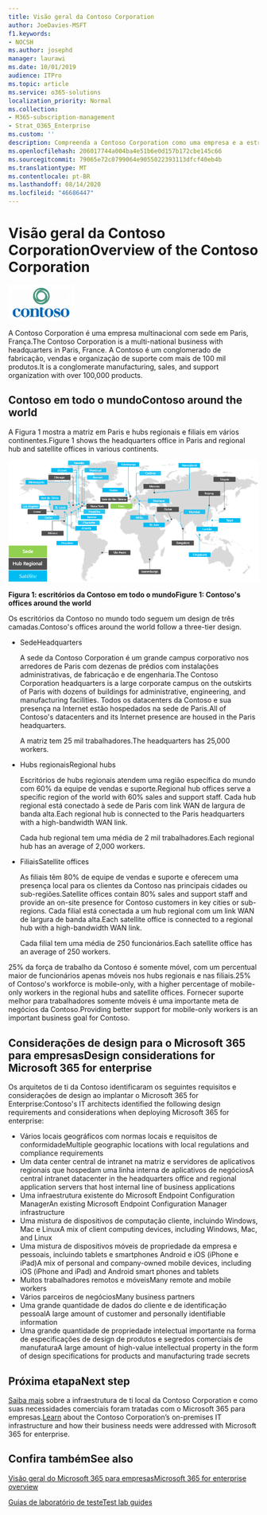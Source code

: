 ```yaml
---
title: Visão geral da Contoso Corporation
author: JoeDavies-MSFT
f1.keywords:
- NOCSH
ms.author: josephd
manager: laurawi
ms.date: 10/01/2019
audience: ITPro
ms.topic: article
ms.service: o365-solutions
localization_priority: Normal
ms.collection:
- M365-subscription-management
- Strat_O365_Enterprise
ms.custom: ''
description: Compreenda a Contoso Corporation como uma empresa e a estrutura hierárquica de seus escritórios em todo o mundo.
ms.openlocfilehash: 206017744a004ba4e51b6e0d157b172cbe145c66
ms.sourcegitcommit: 79065e72c0799064e9055022393113dfcf40eb4b
ms.translationtype: MT
ms.contentlocale: pt-BR
ms.lasthandoff: 08/14/2020
ms.locfileid: "46686447"
---
```

# <a name="overview-of-the-contoso-corporation"></a><span data-ttu-id="82147-103">Visão geral da Contoso Corporation</span><span class="sxs-lookup"><span data-stu-id="82147-103">Overview of the Contoso Corporation</span></span>

![A Contoso Corporation](../media/contoso-overview/contoso-icon.png)

<span data-ttu-id="82147-105">A Contoso Corporation é uma empresa multinacional com sede em Paris, França.</span><span class="sxs-lookup"><span data-stu-id="82147-105">The Contoso Corporation is a multi-national business with headquarters in Paris, France.</span></span> <span data-ttu-id="82147-106">A Contoso é um conglomerado de fabricação, vendas e organização de suporte com mais de 100 mil produtos.</span><span class="sxs-lookup"><span data-stu-id="82147-106">It is a conglomerate manufacturing, sales, and support organization with over 100,000 products.</span></span>

## <a name="contoso-around-the-world"></a><span data-ttu-id="82147-107">Contoso em todo o mundo</span><span class="sxs-lookup"><span data-stu-id="82147-107">Contoso around the world</span></span>

<span data-ttu-id="82147-108">A Figura 1 mostra a matriz em Paris e hubs regionais e filiais em vários continentes.</span><span class="sxs-lookup"><span data-stu-id="82147-108">Figure 1 shows the headquarters office in Paris and regional hub and satellite offices in various continents.</span></span>

![Escritórios da Contoso em todo o mundo](../media/contoso-overview/contoso-overview-fig1.png)

<span data-ttu-id="82147-110">**Figura 1: escritórios da Contoso em todo o mundo**</span><span class="sxs-lookup"><span data-stu-id="82147-110">**Figure 1: Contoso's offices around the world**</span></span>
 
<span data-ttu-id="82147-111">Os escritórios da Contoso no mundo todo seguem um design de três camadas.</span><span class="sxs-lookup"><span data-stu-id="82147-111">Contoso's offices around the world follow a three-tier design.</span></span>

- <span data-ttu-id="82147-112">Sede</span><span class="sxs-lookup"><span data-stu-id="82147-112">Headquarters</span></span>

  <span data-ttu-id="82147-113">A sede da Contoso Corporation é um grande campus corporativo nos arredores de Paris com dezenas de prédios com instalações administrativas, de fabricação e de engenharia.</span><span class="sxs-lookup"><span data-stu-id="82147-113">The Contoso Corporation headquarters is a large corporate campus on the outskirts of Paris with dozens of buildings for administrative, engineering, and manufacturing facilities.</span></span> <span data-ttu-id="82147-114">Todos os datacenters da Contoso e sua presença na Internet estão hospedados na sede de Paris.</span><span class="sxs-lookup"><span data-stu-id="82147-114">All of Contoso's datacenters and its Internet presence are housed in the Paris headquarters.</span></span>

  <span data-ttu-id="82147-115">A matriz tem 25 mil trabalhadores.</span><span class="sxs-lookup"><span data-stu-id="82147-115">The headquarters has 25,000 workers.</span></span>

- <span data-ttu-id="82147-116">Hubs regionais</span><span class="sxs-lookup"><span data-stu-id="82147-116">Regional hubs</span></span>

  <span data-ttu-id="82147-117">Escritórios de hubs regionais atendem uma região específica do mundo com 60% da equipe de vendas e suporte.</span><span class="sxs-lookup"><span data-stu-id="82147-117">Regional hub offices serve a specific region of the world with 60% sales and support staff.</span></span> <span data-ttu-id="82147-118">Cada hub regional está conectado à sede de Paris com link WAN de largura de banda alta.</span><span class="sxs-lookup"><span data-stu-id="82147-118">Each regional hub is connected to the Paris headquarters with a high-bandwidth WAN link.</span></span>

  <span data-ttu-id="82147-119">Cada hub regional tem uma média de 2 mil trabalhadores.</span><span class="sxs-lookup"><span data-stu-id="82147-119">Each regional hub has an average of 2,000 workers.</span></span>

- <span data-ttu-id="82147-120">Filiais</span><span class="sxs-lookup"><span data-stu-id="82147-120">Satellite offices</span></span>

  <span data-ttu-id="82147-121">As filiais têm 80% de equipe de vendas e suporte e oferecem uma presença local para os clientes da Contoso nas principais cidades ou sub-regiões.</span><span class="sxs-lookup"><span data-stu-id="82147-121">Satellite offices contain 80% sales and support staff and provide an on-site presence for Contoso customers in key cities or sub-regions.</span></span> <span data-ttu-id="82147-122">Cada filial está conectada a um hub regional com um link WAN de largura de banda alta.</span><span class="sxs-lookup"><span data-stu-id="82147-122">Each satellite office is connected to a regional hub with a high-bandwidth WAN link.</span></span>

  <span data-ttu-id="82147-123">Cada filial tem uma média de 250 funcionários.</span><span class="sxs-lookup"><span data-stu-id="82147-123">Each satellite office has an average of 250 workers.</span></span>

<span data-ttu-id="82147-124">25% da força de trabalho da Contoso é somente móvel, com um percentual maior de funcionários apenas móveis nos hubs regionais e nas filiais.</span><span class="sxs-lookup"><span data-stu-id="82147-124">25% of Contoso's workforce is mobile-only, with a higher percentage of mobile-only workers in the regional hubs and satellite offices.</span></span> <span data-ttu-id="82147-125">Fornecer suporte melhor para trabalhadores somente móveis é uma importante meta de negócios da Contoso.</span><span class="sxs-lookup"><span data-stu-id="82147-125">Providing better support for mobile-only workers is an important business goal for Contoso.</span></span>

## <a name="design-considerations-for-microsoft-365-for-enterprise"></a><span data-ttu-id="82147-126">Considerações de design para o Microsoft 365 para empresas</span><span class="sxs-lookup"><span data-stu-id="82147-126">Design considerations for Microsoft 365 for enterprise</span></span>

<span data-ttu-id="82147-127">Os arquitetos de ti da Contoso identificaram os seguintes requisitos e considerações de design ao implantar o Microsoft 365 for Enterprise:</span><span class="sxs-lookup"><span data-stu-id="82147-127">Contoso's IT architects identified the following design requirements and considerations when deploying Microsoft 365 for enterprise:</span></span> 

- <span data-ttu-id="82147-128">Vários locais geográficos com normas locais e requisitos de conformidade</span><span class="sxs-lookup"><span data-stu-id="82147-128">Multiple geographic locations with local regulations and compliance requirements</span></span>
- <span data-ttu-id="82147-129">Um data center central de intranet na matriz e servidores de aplicativos regionais que hospedam uma linha interna de aplicativos de negócios</span><span class="sxs-lookup"><span data-stu-id="82147-129">A central intranet datacenter in the headquarters office and regional application servers that host internal line of business applications</span></span>
- <span data-ttu-id="82147-130">Uma infraestrutura existente do Microsoft Endpoint Configuration Manager</span><span class="sxs-lookup"><span data-stu-id="82147-130">An existing Microsoft Endpoint Configuration Manager infrastructure</span></span>
- <span data-ttu-id="82147-131">Uma mistura de dispositivos de computação cliente, incluindo Windows, Mac e Linux</span><span class="sxs-lookup"><span data-stu-id="82147-131">A mix of client computing devices, including Windows, Mac, and Linux</span></span>
- <span data-ttu-id="82147-132">Uma mistura de dispositivos móveis de propriedade da empresa e pessoais, incluindo tablets e smartphones Android e iOS (iPhone e iPad)</span><span class="sxs-lookup"><span data-stu-id="82147-132">A mix of personal and company-owned mobile devices, including iOS (iPhone and iPad) and Android smart phones and tablets</span></span>
- <span data-ttu-id="82147-133">Muitos trabalhadores remotos e móveis</span><span class="sxs-lookup"><span data-stu-id="82147-133">Many remote and mobile workers</span></span>
- <span data-ttu-id="82147-134">Vários parceiros de negócios</span><span class="sxs-lookup"><span data-stu-id="82147-134">Many business partners</span></span>
- <span data-ttu-id="82147-135">Uma grande quantidade de dados do cliente e de identificação pessoal</span><span class="sxs-lookup"><span data-stu-id="82147-135">A large amount of customer and personally identifiable information</span></span>
- <span data-ttu-id="82147-136">Uma grande quantidade de propriedade intelectual importante na forma de especificações de design de produtos e segredos comerciais de manufatura</span><span class="sxs-lookup"><span data-stu-id="82147-136">A large amount of high-value intellectual property in the form of design specifications for products and manufacturing trade secrets</span></span>

## <a name="next-step"></a><span data-ttu-id="82147-137">Próxima etapa</span><span class="sxs-lookup"><span data-stu-id="82147-137">Next step</span></span>

<span data-ttu-id="82147-138">[Saiba mais](contoso-infra-needs.md) sobre a infraestrutura de ti local da Contoso Corporation e como suas necessidades comerciais foram tratadas com o Microsoft 365 para empresas.</span><span class="sxs-lookup"><span data-stu-id="82147-138">[Learn](contoso-infra-needs.md) about the Contoso Corporation’s on-premises IT infrastructure and how their business needs were addressed with Microsoft 365 for enterprise.</span></span>

## <a name="see-also"></a><span data-ttu-id="82147-139">Confira também</span><span class="sxs-lookup"><span data-stu-id="82147-139">See also</span></span>

[<span data-ttu-id="82147-140">Visão geral do Microsoft 365 para empresas</span><span class="sxs-lookup"><span data-stu-id="82147-140">Microsoft 365 for enterprise overview</span></span>](microsoft-365-overview.md)

[<span data-ttu-id="82147-141">Guias de laboratório de teste</span><span class="sxs-lookup"><span data-stu-id="82147-141">Test lab guides</span></span>](m365-enterprise-test-lab-guides.md)



